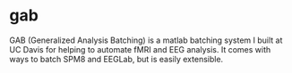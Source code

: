 gab
===

GAB (Generalized Analysis Batching) is a matlab batching system I built at UC Davis for helping to automate fMRI and EEG analysis. It comes with ways to batch SPM8 and EEGLab, but is easily extensible.
